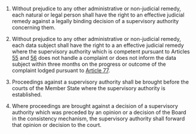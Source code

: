 1. Without prejudice to any other administrative or non-judicial remedy, each natural or legal person shall have the right to an effective judicial remedy against a legally binding decision of a supervisory authority concerning them.

2. Without prejudice to any other administrative or non-judicial remedy, each data subject shall have the right to a an effective judicial remedy where the supervisory authority which is competent pursuant to Articles [55](/gdpr/articles/55-competence/) and [56](/gdpr/articles/56-competence-lead-supervisory-authority/) does not handle a complaint or does not inform the data subject within three months on the progress or outcome of the complaint lodged pursuant to [Article 77](/gdpr/articles/77-right-to-lodge-complaint/).

3. Proceedings against a supervisory authority shall be brought before the courts of the Member State where the supervisory authority is established.

4. Where proceedings are brought against a decision of a supervisory authority which was preceded by an opinion or a decision of the Board in the consistency mechanism, the supervisory authority shall forward that opinion or decision to the court.
